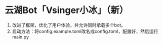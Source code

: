 # 云湖Bot「Vsinger小冰」（新）

1. 改进了框架，优化了用户体验，并允许同时承载多个bot。
2. 启动方法：将config.example.toml改名成config.toml，配置好，然后运行main.py
